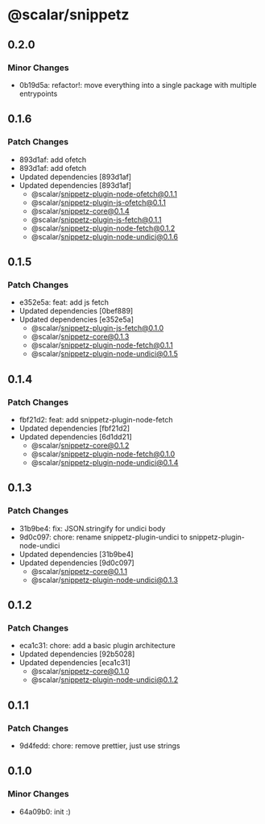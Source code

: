 # @scalar/snippetz

## 0.2.0

### Minor Changes

- 0b19d5a: refactor!: move everything into a single package with multiple entrypoints

## 0.1.6

### Patch Changes

- 893d1af: add ofetch
- 893d1af: add ofetch
- Updated dependencies [893d1af]
- Updated dependencies [893d1af]
  - @scalar/snippetz-plugin-node-ofetch@0.1.1
  - @scalar/snippetz-plugin-js-ofetch@0.1.1
  - @scalar/snippetz-core@0.1.4
  - @scalar/snippetz-plugin-js-fetch@0.1.1
  - @scalar/snippetz-plugin-node-fetch@0.1.2
  - @scalar/snippetz-plugin-node-undici@0.1.6

## 0.1.5

### Patch Changes

- e352e5a: feat: add js fetch
- Updated dependencies [0bef889]
- Updated dependencies [e352e5a]
  - @scalar/snippetz-plugin-js-fetch@0.1.0
  - @scalar/snippetz-core@0.1.3
  - @scalar/snippetz-plugin-node-fetch@0.1.1
  - @scalar/snippetz-plugin-node-undici@0.1.5

## 0.1.4

### Patch Changes

- fbf21d2: feat: add snippetz-plugin-node-fetch
- Updated dependencies [fbf21d2]
- Updated dependencies [6d1dd21]
  - @scalar/snippetz-core@0.1.2
  - @scalar/snippetz-plugin-node-fetch@0.1.0
  - @scalar/snippetz-plugin-node-undici@0.1.4

## 0.1.3

### Patch Changes

- 31b9be4: fix: JSON.stringify for undici body
- 9d0c097: chore: rename snippetz-plugin-undici to snippetz-plugin-node-undici
- Updated dependencies [31b9be4]
- Updated dependencies [9d0c097]
  - @scalar/snippetz-core@0.1.1
  - @scalar/snippetz-plugin-node-undici@0.1.3

## 0.1.2

### Patch Changes

- eca1c31: chore: add a basic plugin architecture
- Updated dependencies [92b5028]
- Updated dependencies [eca1c31]
  - @scalar/snippetz-core@0.1.0
  - @scalar/snippetz-plugin-node-undici@0.1.2

## 0.1.1

### Patch Changes

- 9d4fedd: chore: remove prettier, just use strings

## 0.1.0

### Minor Changes

- 64a09b0: init :)
